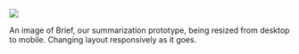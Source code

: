 ![](https://db-feed.s3.amazonaws.com/legacy/animation-1459453011482.gif)

An image of Brief, our summarization prototype, being resized from desktop to mobile. Changing layout responsively as it goes.
